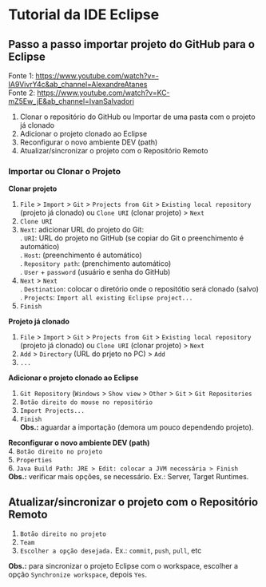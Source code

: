 # Tutorial da IDE Eclipse

## Passo a passo importar projeto do GitHub para o Eclipse

Fonte 1: https://www.youtube.com/watch?v=-IA9VivrY4c&ab_channel=AlexandreAtanes  
Fonte 2: https://www.youtube.com/watch?v=KC-mZ5Ew_jE&ab_channel=IvanSalvadori  

1. Clonar o repositório do GitHub ou Importar de uma pasta com o projeto já clonado  
2. Adicionar o projeto clonado ao Eclipse  
3. Reconfigurar o novo ambiente DEV (path)  
4. Atualizar/sincronizar o projeto com o Repositório Remoto  


### Importar ou Clonar o Projeto

**Clonar projeto**
1. `File` > `Import` > `Git` > `Projects from Git` > `Existing local repository` (projeto já clonado) ou `Clone URI` (clonar projeto) > `Next`  
2. `Clone URI`  
3. `Next`: adicionar URL do projeto do Git:  
. `URI`: URL do projeto no GitHub (se copiar do Git o preenchimento é automático)   
. `Host`: (preenchimento é automático)  
. `Repository path`: (prenchimento automático)  
. `User` + `password` (usuário e senha do GitHub)  
4. `Next` > `Next`  
. `Destination`: colocar o diretório onde o repositótio será clonado (salvo)  
. `Projects`: `Import all existing Eclipse project...`  
5. `Finish`  

**Projeto já clonado**
1. `File` > `Import` > `Git` > `Projects from Git` > `Existing local repository` (projeto já clonado) ou `Clone URI` (clonar projeto) > `Next`  
2. `Add` > `Directory` (URL do prjeto no PC) > `Add`  
3. `...`  

**Adicionar o projeto clonado ao Eclipse**
1. `Git Repository` (`Windows` > `Show view` > `Other` > `Git` > `Git Repositories`  
2. `Botão direito do mouse no repositório`  
3. `Import Projects...`  
4. `Finish`  
**Obs.:** aguardar a importação (demora um pouco dependendo projeto).  


**Reconfigurar o novo ambiente DEV (path)**  
4. `Botão direito no projeto`  
5. `Properties`  
6. `Java Build Path: JRE > Edit: colocar a JVM necessária > Finish`  
**Obs.:** verificar mais opções, se necessário. Ex.: Server, Target Runtimes.


## Atualizar/sincronizar o projeto com o Repositório Remoto
1. `Botão direito no projeto`
2. `Team`
3. `Escolher a opção desejada.` Ex.: `commit`, `push`, `pull`, etc  

**Obs.:** para sincronizar o projeto Eclipse com o workspace, escolher a opção `Synchronize workspace`, depois
`Yes`.
